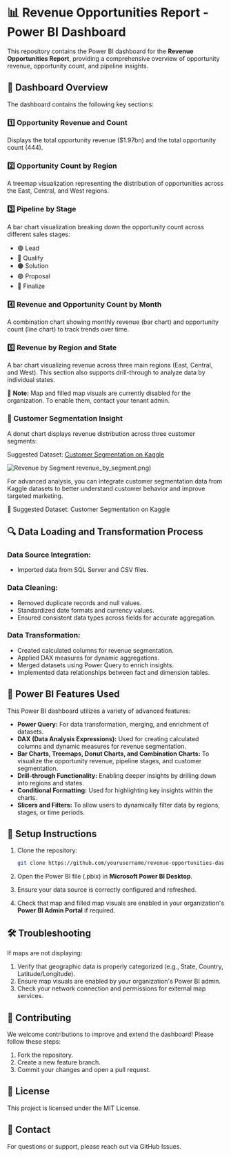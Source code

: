 # 📊 Revenue Opportunities Report - Power BI Dashboard

This repository contains the Power BI dashboard for the **Revenue Opportunities Report**, providing a comprehensive overview of opportunity revenue, opportunity count, and pipeline insights.

## 📌 Dashboard Overview

The dashboard contains the following key sections:

### 1️⃣ Opportunity Revenue and Count
Displays the total opportunity revenue ($1.97bn) and the total opportunity count (444).

### 2️⃣ Opportunity Count by Region
A treemap visualization representing the distribution of opportunities across the East, Central, and West regions.

### 3️⃣ Pipeline by Stage
A bar chart visualization breaking down the opportunity count across different sales stages:
- 🟢 Lead
- 🔵 Qualify
- 🟠 Solution
- 🟣 Proposal
- 🔴 Finalize

### 4️⃣ Revenue and Opportunity Count by Month
A combination chart showing monthly revenue (bar chart) and opportunity count (line chart) to track trends over time.

### 5️⃣ Revenue by Region and State
A bar chart visualizing revenue across three main regions (East, Central, and West). This section also supports drill-through to analyze data by individual states.

📌 **Note:** Map and filled map visuals are currently disabled for the organization. To enable them, contact your tenant admin.

### 🧩 Customer Segmentation Insight
A donut chart displays revenue distribution across three customer segments:

Suggested Dataset: [Customer Segmentation on Kaggle](https://www.kaggle.com/datasets)

![Revenue by Segment](https://github.com/user-attachments/assets/8973f5a5-7d58-462d-a0d2-0749e790326b)
revenue_by_segment.png)

For advanced analysis, you can integrate customer segmentation data from Kaggle datasets to better understand customer behavior and improve targeted marketing.

🔗 Suggested Dataset: Customer Segmentation on Kaggle

## 🔍 Data Loading and Transformation Process

### Data Source Integration:
- Imported data from SQL Server and CSV files.

### Data Cleaning:
- Removed duplicate records and null values.
- Standardized date formats and currency values.
- Ensured consistent data types across fields for accurate aggregation.

### Data Transformation:
- Created calculated columns for revenue segmentation.
- Applied DAX measures for dynamic aggregations.
- Merged datasets using Power Query to enrich insights.
- Implemented data relationships between fact and dimension tables.

## 🚀 Power BI Features Used

This Power BI dashboard utilizes a variety of advanced features:
- **Power Query:** For data transformation, merging, and enrichment of datasets.
- **DAX (Data Analysis Expressions):** Used for creating calculated columns and dynamic measures for revenue segmentation.
- **Bar Charts, Treemaps, Donut Charts, and Combination Charts:** To visualize the opportunity revenue, pipeline stages, and customer segmentation.
- **Drill-through Functionality:** Enabling deeper insights by drilling down into regions and states.
- **Conditional Formatting:** Used for highlighting key insights within the charts.
- **Slicers and Filters:** To allow users to dynamically filter data by regions, stages, or time periods.

## 🚀 Setup Instructions

1. Clone the repository:
   ```bash
   git clone https://github.com/yourusername/revenue-opportunities-dashboard.git
   ```

2. Open the Power BI file (.pbix) in **Microsoft Power BI Desktop**.

3. Ensure your data source is correctly configured and refreshed.

4. Check that map and filled map visuals are enabled in your organization's **Power BI Admin Portal** if required.

## 🛠️ Troubleshooting

If maps are not displaying:

1. Verify that geographic data is properly categorized (e.g., State, Country, Latitude/Longitude).
2. Ensure map visuals are enabled by your organization's Power BI admin.
3. Check your network connection and permissions for external map services.

## 🤝 Contributing

We welcome contributions to improve and extend the dashboard! Please follow these steps:

1. Fork the repository.
2. Create a new feature branch.
3. Commit your changes and open a pull request.

## 📄 License

This project is licensed under the MIT License.

## 📧 Contact

For questions or support, please reach out via GitHub Issues.


